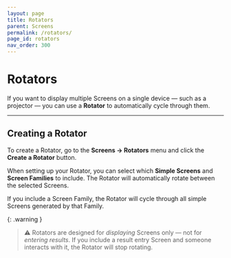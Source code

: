 ```yaml
---
layout: page
title: Rotators
parent: Screens
permalink: /rotators/
page_id: rotators
nav_order: 300
---
```


# Rotators

If you want to display multiple Screens on a single device — such as a projector — you can use a **Rotator** to automatically cycle through them.

---

## Creating a Rotator

To create a Rotator, go to the **Screens → Rotators** menu and click the **Create a Rotator** button.

When setting up your Rotator, you can select which **Simple Screens** and **Screen Families** to include.
The Rotator will automatically rotate between the selected Screens.

If you include a Screen Family, the Rotator will cycle through all simple Screens generated by that Family.

{: .warning }
> :warning: Rotators are designed for _displaying_ Screens only — not for _entering results_.
> If you include a result entry Screen and someone interacts with it, the Rotator will stop rotating.
